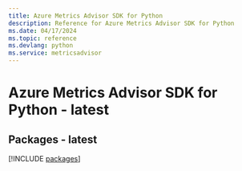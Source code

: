 ```yaml
---
title: Azure Metrics Advisor SDK for Python
description: Reference for Azure Metrics Advisor SDK for Python
ms.date: 04/17/2024
ms.topic: reference
ms.devlang: python
ms.service: metricsadvisor
---
```

# Azure Metrics Advisor SDK for Python - latest
## Packages - latest
[!INCLUDE [packages](metrics-advisor-index.md)]
